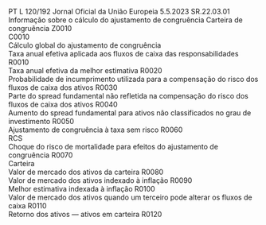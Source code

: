 PT  L 120/192 Jornal Oficial da União Europeia 5.5.2023
 SR.22.03.01  
Informação sobre o cálculo do ajustamento de congruência 
Carteira de congruência  Z0010  
C0010  
Cálculo global do ajustamento de congruência  
Taxa anual efetiva aplicada aos fluxos de caixa das responsabilidades  R0010  
Taxa anual efetiva da melhor estimativa  R0020  
Probabilidade de incumprimento utilizada para a compensação do risco dos fluxos de caixa dos ativos  R0030  
Parte do  spread  fundamental não refletida na compensação do risco dos fluxos de caixa dos ativos  R0040  
Aumento do  spread  fundamental para ativos não classificados no grau de investimento  R0050  
Ajustamento de congruência à taxa sem risco  R0060  
RCS  
Choque do risco de mortalidade para efeitos do ajustamento de congruência  R0070  
Carteira  
Valor de mercado dos ativos da carteira  R0080  
Valor de mercado dos ativos indexado à inflação  R0090  
Melhor estimativa indexada à inflação  R0100  
Valor de mercado dos ativos quando um terceiro pode alterar os fluxos de caixa  R0110  
Retorno dos ativos — ativos em carteira  R0120